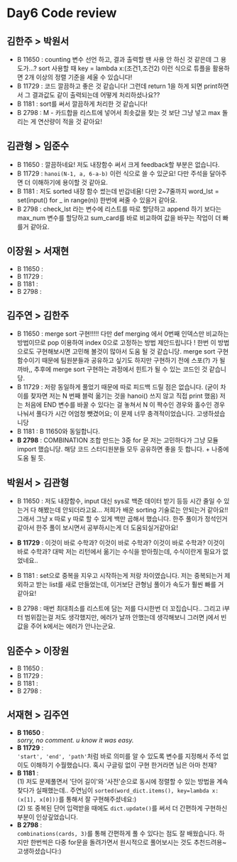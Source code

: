 # Day6 Code review

## 김한주 > 박원서
- B 11650 : counting 변수 선언 하고, 결과 출력할 땐 사용 안 하신 것 같은데 그 용도가...? sort 사용할 때 key = lambda x:(조건1,조건2) 이런 식으로 튜플을 활용하면 2개 이상의 정렬 기준을 세울 수 있습니다!
- B 11729 : 코드 깔끔하고 좋은 것 같습니다! 그런데 return 1을 하게 되면 print하면서 그 결과값도 같이 출력되는데 어떻게 처리하셨나요??
- B 1181 : sort를 써서 깔끔하게 처리한 것 같습니다!
- B 2798 : M - 카드합을 리스트에 넣어서 최솟값을 찾는 것 보단 그냥 넣고 max 돌리는 게 연산량이 적을 것 같아요!

## 김관형 > 임준수
- B 11650 : 깔끔하네요! 저도 내장함수 써서 크게 feedback할 부분은 없습니다.
- B 11729 : `hanoi(N-1, a, 6-a-b)` 이런 식으로 쓸 수 있군요! 다만 주석을 달아주면 더 이해하기에 용이할 것 같아요.
- B 1181 : 저도 sorted 내장 함수 썼는데 반갑네욤! 다만 2~7줄까지 word_lst = set(input() for _ in range(n)) 한번에 써줄 수 있을거 같아요.
- B 2798 : check_lst 라는 변수에 리스트를 따로 할당하고 append 하기 보다는 max_num 변수를 할당하고 sum_card를 바로 비교하여 값을 바꾸는 작업이 더 빠를거 같아요.

## 이장원 > 서재현
- B 11650 : 
- B 11729 :
- B 1181 :
- B 2798 :

## 김주연 > 김한주
- B 11650 : merge sort 구현!!!!! 다만 def merging 에서 0번째 인덱스만 비교하는 방법이므로 pop 이용하여 index 0으로 고정하는 방법 제안드립니다 ! 한번 이 방법으로도 구현해보시면 고민해 볼것이 많아서 도움 될 것 같습니당. merge sort 구현 함수이기 때문에 팀원분들과 공유하고 싶기도 하지만 구현하기 전에 스포(?) 가 될까바,, 추후에 merge sort 구현하는 과정에서 힌트가 될 수 있는 코드인 것 같습니당.
- B 11729 : 저랑 동일하게 풀었기 때문에 따로 피드백 드릴 점은 없습니다. (굳이 차이를 찾자면 저는 N 번째 블럭 옮기는 것을 hanoi() 쓰지 않고 직접 print 했음) 저는 처음에 END 변수를 바꿀 수 있다는 걸 놓쳐서 N 이 짝수인 경우와 홀수인 경우 나눠서 풀다가 시간 어엄청 뺏겼어요; 이 문제 너무 충격적이었습니다. 고생하셨습니당
- B 1181 : B 11650와 동일합니다. 
- **B 2798** : COMBINATION 조합 만드는 3중 for 문 저는 고민하다가 그냥 모듈 import 했습니당. 해당 코드 스터디원분들 모두 공유하면 좋을 듯 합니다. + 나중에 도움 될 듯.

## 박원서 > 김관형
- B 11650 : 저도 내장함수, input 대신 sys로 백준 데이터 받기 등등 시간 줄일 수 있는거 다 해봤는데 안되더라고요... 저희가 배운 sorting 기술로는 안되는거 같아요!! 그래서 그냥 x 따로 y 따로 할 수 있게 백만 곱해서 했습니다. 한주 풀이가 정석인거 같아서 한주 풀이 보시면서 공부하시는게 더 도움되실거같아요!

- **B 11729** : 이것이 바로 수학과? 이것이 바로 수학과? 이것이 바로 수학과? 이것이 바로 수학과? 대박 저는 리턴에서 옮기는 수식을 받아줬는데, 수식이란게 필요가 없었네요..
- B 1181 : set으로 중복을 지우고 시작하는게 저랑 차이였습니다. 저는 중복되는거 제외하고 받는 list를 새로 만들었는데, 이거보단 관형님 풀이가 속도가 훨씬 빠를 거 같아요!
- B 2798 : 매번 최대최소를 리스트에 담는 저를 다시한번 더 꼬집습니다.. 그리고 i부터 범위잡는걸 저도 생각했지만, 에러가 날까 안했는데 생각해보니 그러면 j에서 빈값을 주어 k에서는 에러가 안나는군요.

## 임준수 > 이장원
- B 11650 : 
- B 11729 :
- B 1181 :
- B 2798 :

## 서재현 > 김주연
- **B 11650** : <br> *sorry, no comment. u know it was easy.*
- **B 11729** : <br> `'start', 'end', 'path'`처럼 바로 의미를 알 수 있도록 변수를 지정해서 주석 없이도 이해하기 수월했습니다. 혹시 구글링 없이 구현 한거라면 님은 아마 천재?
- **B 1181** : <br> (1) 저도 문제풀면서 '단어 길이'와 '사전'순으로 동시에 정렬할 수 있는 방법을 계속 찾다가 실패했는데.. 주연님이 `sorted(word_dict.items(), key=lambda x: (x[1], x[0]))`를 통해서 잘 구현해주셨네요:)  <br> (2) 또 중복된 단어 입력받을 때에도 `dict.update()`를 써서 더 간편하게 구현하신 부분이 인상깊었습니다.
- **B 2798** : <br> `combinations(cards, 3)`를 통해 간편하게 풀 수 있다는 점도 잘 배웠습니다. 하지만 한번씩은 다중 for문을 돌려가면서 원시적으로 풀어보시는 것도 추천드려용~ 고생하셨습니다:)
